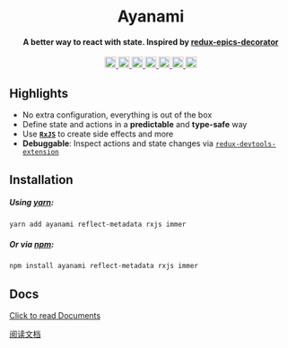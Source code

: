 <h1 align="center">Ayanami</h1>
<h4 align="center">
  A better way to react with state. Inspired by <a href="https://github.com/LeetCode-OpenSource/redux-epics-decorator">redux-epics-decorator</a>
</h4>

<p align="center">
  <a href="https://github.com/LeetCode-OpenSource/ayanami/blob/master/LICENSE">
    <img height="20" alt="GitHub license" src="https://img.shields.io/badge/license-MIT-blue.svg" />
  </a>
  <a href="#contributing">
    <img height="20" alt="PRs Welcome" src="https://img.shields.io/badge/PRs-welcome-brightgreen.svg" />
  </a>
  <a href="https://github.com/prettier/prettier">
    <img height="20" alt="code style: prettier" src="https://img.shields.io/badge/code_style-prettier-ff69b4.svg?style=flat" />
  </a>
  <a href="https://www.npmjs.com/package/ayanami">
    <img height="20" alt="npm version" src="https://img.shields.io/npm/v/ayanami.svg?style=flat" />
  </a>
  <a href="https://codecov.io/gh/LeetCode-OpenSource/ayanami">
    <img height="20" alt="codecov" src="https://codecov.io/gh/LeetCode-OpenSource/ayanami/branch/master/graph/badge.svg" />
  </a>
  <a href="https://circleci.com/gh/LeetCode-OpenSource/ayanami">
    <img height="20" alt="CircleCI" src="https://badgen.net/circleci/github/LeetCode-OpenSource/ayanami/master" />
  </a>
  <a href="https://bundlephobia.com/result?p=ayanami">
    <img height="20" alt="minzipped size" src="https://badgen.net/bundlephobia/minzip/ayanami" />
  </a>
</p>

## Highlights

- No extra configuration, everything is out of the box
- Define state and actions in a **predictable** and **type-safe** way
- Use **[`RxJS`](https://rxjs-dev.firebaseapp.com)** to create side effects and more
- **Debuggable**: Inspect actions and state changes via [`redux-devtools-extension`](https://github.com/zalmoxisus/redux-devtools-extension)

## Installation

##### Using [yarn](https://yarnpkg.com/en/package/ayanami):

```bash
yarn add ayanami reflect-metadata rxjs immer
```

##### Or via [npm](https://www.npmjs.com/package/ayanami):

```bash
npm install ayanami reflect-metadata rxjs immer
```

## Docs

[Click to read Documents](https://ayanami.observer)

[阅读文档](https://ayanami.observer/zh/basic)
